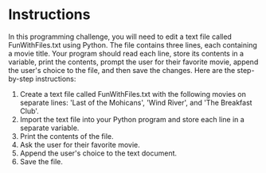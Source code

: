 # Instructions

In this programming challenge, you will need to edit a text file called FunWithFiles.txt using Python. The file contains three lines, each containing a movie title. Your program should read each line, store its contents in a variable, print the contents, prompt the user for their favorite movie, append the user's choice to the file, and then save the changes. Here are the step-by-step instructions:


1. Create a text file called FunWithFiles.txt with the following movies on separate lines: 'Last of the Mohicans', 'Wind River', and 'The Breakfast Club'.
2. Import the text file into your Python program and store each line in a separate variable.
3. Print the contents of the file.
4. Ask the user for their favorite movie.
5. Append the user's choice to the text document.
6. Save the file.